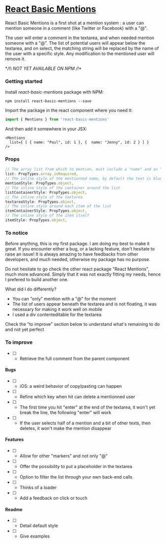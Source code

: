 # [React Basic Mentions](https://github.com/xavierlefevre/react-basic-mentions)

React Basic Mentions is a first shot at a mention system : a user can mention someone in a comment (like Twitter or Facebook) with a "@".

The user will enter a comment in the textarea, and when needed mention someone with a "@". The list of potential users will appear below the textarea, and on select, the matching string will be replaced by the name of the user with a specific style. Any modification to the mentioned user will remove it.

**/!\  NOT YET AVAILABLE ON NPM  /!\**

### Getting started

Install _react-basic-mentions_ package with NPM:

```
npm install react-basic-mentions --save
```

Import the package in the react component where you need it:

```javascript
import { Mentions } from 'react-basic-mentions'
```

And then add it somewhere in your JSX:

```
<Mentions
  list={ [ { name: "Paul", id: 1 }, {  name: "Jenny", id: 2 } ] }
/>
```

### Props

```javascript
// The array list from which to mention, must include a "name" and an "id" property so far
list: PropTypes.array.isRequired,
// The inline style of the mentionned name, by default the text is blue, and the background light-blue
mentionStyle: PropTypes.object,
// The inline style of the container around the list
listContainerStyle: PropTypes.object,
// The inline style of the textarea
textareaStyle: PropTypes.object,
// The inline style around each item of the list
itemContainerStyle: PropTypes.object,
// The inline style of the item itself
itemStyle: PropTypes.object,
```

### To notice

Before anything, this is my first package. I am doing my best to make it great. If you encounter either a bug, or a lacking feature, don't hesitate to raise an issue! It is always amazing to have feedbacks from other developers, and much needed, otherwise my package has no purpose.

Do not hesitate to go check the other react package "React Mentions", much more advanced. Simply that it was not exactly fitting my needs, hence I prefered to build another one.

What did I do differently?
- You can "only" mention with a "@" for the moment
- The list of users appear beneath the textarea and is not floating, it was necessary for making it work well on mobile
- I used a div contenteditable for the textarea

Check the "to improve" section below to understand what's remaining to do and not yet perfect

### To improve

- [ ] - Retrieve the full comment from the parent component

#### Bugs

- [ ] - iOS: a weird behavior of copy/pasting can happen
- [ ] - Refine which key when hit can delete a mentionned user
- [ ] - The first time you hit "enter" at the end of the textarea, it won't yet break the line, the following "enter" will work
- [ ] - If the user selects half of a mention and a bit of other texts, then deletes, it won't make the mention disappear

#### Features

- [ ] - Allow for other "markers" and not only "@"
- [ ] - Offer the possibility to put a placeholder in the textarea
- [ ] - Option to filter the list through your own back-end calls
- [ ] - Thinks of a loader
- [ ] - Add a feedback on click or touch

#### Readme

- [ ] - Detail default style
- [ ] - Give examples
